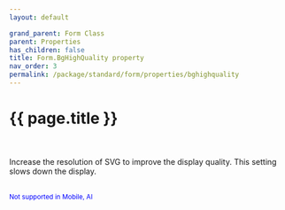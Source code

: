 ```yaml
---
layout: default

grand_parent: Form Class
parent: Properties
has_children: false
title: Form.BgHighQuality property
nav_order: 3
permalink: /package/standard/form/properties/bghighquality
---
```

# {{ page.title }}


<br><br>Increase the resolution of SVG to improve the display quality. This setting slows down the display.

<br><small><span style="color:blue">Not supported in Mobile, AI</span></small>


